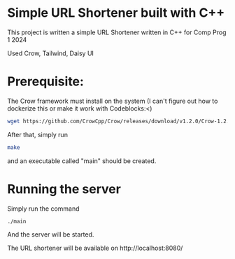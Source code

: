 # Simple URL Shortener built with C++

This project is written a simple URL Shortener written in C++ for Comp Prog 1 2024

Used Crow, Tailwind, Daisy UI


# Prerequisite:
The Crow framework must install on the system (I can't figure out how to dockerize this or make it work with Codeblocks:<)
```sh
wget https://github.com/CrowCpp/Crow/releases/download/v1.2.0/Crow-1.2.0-Linux.deb && apt install Crow-1.2.0-Linux.deb
```

After that, simply run
```sh
make
```

and an executable called "main" should be created.


# Running the server

Simply run the command
```sh
./main
```

And the server will be started.

The URL shortener will be available on http://localhost:8080/
